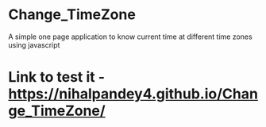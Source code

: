 # Change_TimeZone
A simple one page application to know current time at different time zones using javascript
# Link to test it - https://nihalpandey4.github.io/Change_TimeZone/
